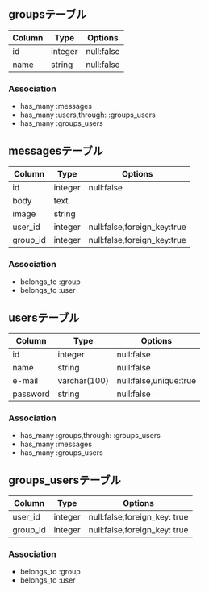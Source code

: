 ## groupsテーブル

|Column|Type|Options|
|------|----|-------|
|id|integer|null:false|
|name|string|null:false|
### Association
- has_many :messages
- has_many :users,through: :groups_users
- has_many :groups_users

## messagesテーブル

|Column|Type|Options|
|------|----|-------|
|id|integer|null:false|
|body|text|
|image|string|
|user_id|integer|null:false,foreign_key:true|
|group_id|integer|null:false,foreign_key:true|

### Association
- belongs_to :group
- belongs_to :user

## usersテーブル

|Column|Type|Options|
|------|----|-------|
|id|integer|null:false|
|name|string|null:false|
|e-mail|varchar(100)|null:false,unique:true|
|password|string|null:false|

### Association
- has_many :groups,through: :groups_users
- has_many :messages
- has_many :groups_users

## groups_usersテーブル

|Column|Type|Options|
|------|----|-------|
|user_id|integer|null:false,foreign_key: true|
|group_id|integer|null:false,foreign_key: true|

### Association
- belongs_to :group
- belongs_to :user
